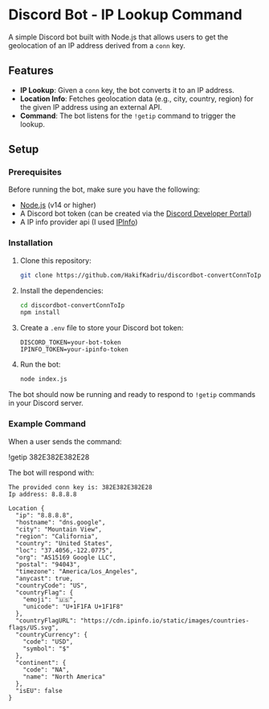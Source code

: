 # Discord Bot - IP Lookup Command

A simple Discord bot built with Node.js that allows users to get the geolocation of an IP address derived from a `conn` key.

## Features

- **IP Lookup**: Given a `conn` key, the bot converts it to an IP address.
- **Location Info**: Fetches geolocation data (e.g., city, country, region) for the given IP address using an external API.
- **Command**: The bot listens for the `!getip` command to trigger the lookup.

## Setup

### Prerequisites

Before running the bot, make sure you have the following:

- [Node.js](https://nodejs.org/en/) (v14 or higher)
- A Discord bot token (can be created via the [Discord Developer Portal](https://discord.com/developers/applications))
- A IP info provider api (I used [IPInfo](https://ipinfo.io/))

### Installation

1. Clone this repository:

    ```bash
    git clone https://github.com/HakifKadriu/discordbot-convertConnToIp.git
    ```

2. Install the dependencies:

    ```bash
    cd discordbot-convertConnToIp
    npm install
    ```

3. Create a `.env` file to store your Discord bot token:

    ```plaintext
    DISCORD_TOKEN=your-bot-token
    IPINFO_TOKEN=your-ipinfo-token
    ```

4. Run the bot:

    ```bash
    node index.js
    ```

The bot should now be running and ready to respond to `!getip` commands in your Discord server.

### Example Command

When a user sends the command:

!getip 382E382E382E28

The bot will respond with:
```
The provided conn key is: 382E382E382E28 
Ip address: 8.8.8.8

Location {
  "ip": "8.8.8.8",
  "hostname": "dns.google",
  "city": "Mountain View",
  "region": "California",
  "country": "United States",
  "loc": "37.4056,-122.0775",
  "org": "AS15169 Google LLC",
  "postal": "94043",
  "timezone": "America/Los_Angeles",
  "anycast": true,
  "countryCode": "US",
  "countryFlag": {
    "emoji": "🇺🇸",
    "unicode": "U+1F1FA U+1F1F8"
  },
  "countryFlagURL": "https://cdn.ipinfo.io/static/images/countries-flags/US.svg",
  "countryCurrency": {
    "code": "USD",
    "symbol": "$"
  },
  "continent": {
    "code": "NA",
    "name": "North America"
  },
  "isEU": false
}
```

